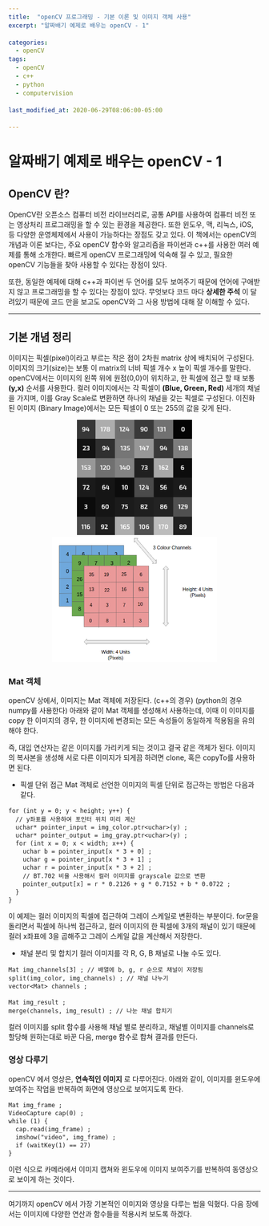 ```yaml
---
title:  "openCV 프로그래밍 - 기본 이론 및 이미지 객체 사용"
excerpt: "알짜배기 예제로 배우는 openCV - 1"

categories:
  - openCV
tags:
  - openCV
  - c++
  - python
  - computervision

last_modified_at: 2020-06-29T08:06:00-05:00

---
```


# 알짜배기 예제로 배우는 openCV - 1

## OpenCV 란?
OpenCV란 오픈소스 컴퓨터 비전 라이브러리로, 공통 API를 사용하여 컴퓨터 비전 또는 영상처리 프로그래밍을 할 수 있는 환경을 제공한다. 또한 윈도우, 맥, 리눅스, iOS, 등 다양한 운영체제에서 사용이 가능하다는 장점도 갖고 있다.
이 책에서는 openCV의 개념과 이론 보다는, 주요 openCV 함수와 알고리즘을 파이썬과 c++를 사용한 여러 예제를 통해 소개한다. 빠르게 openCV 프로그래밍에 익숙해 질 수 있고, 필요한 openCV 기능들을 찾아 사용할 수 있다는 장점이 있다.

또한, 동일한 예제에 대해 c++과 파이썬 두 언어를 모두 보여주기 때문에 언어에 구애받지 않고 프로그래밍을 할 수 있다는 장점이 있다. 무엇보다 코드 마다 **상세한 주석** 이 달려있기 때문에 코드 만을 보고도 openCV와 그 사용 방법에 대해 잘 이해할 수 있다.

------------

## 기본 개념 정리

이미지는 픽셀(pixel)이라고 부르는 작은 점이 2차원 matrix 상에 배치되어 구성된다.
이미지의 크기(size)는 보통 이 matrix의 너비 픽셀 개수 x 높이 픽셀 개수를 말한다.
openCV에서는 이미지의 왼쪽 위에 원점(0,0)이 위치하고, 한 픽셀에 접근 할 때 보통 **(y,x)** 순서를 사용한다.
컬러 이미지에서는 각 픽셀이 **(Blue, Green, Red)** 세개의 채널을 가지며, 이를 Gray Scale로 변환하면 하나의 채널을 갖는 픽셀로 구성된다. 이진화된 이미지 (Binary Image)에서는 모든 픽셀이 0 또는 255의 값을 갖게 된다.

<p align="center">
  <img src="/assets/images/grayscale.png" width="230px" height="230px" alt="grayscale">
  <img src="/assets/images/color.png" width="330px" height="250px" alt="color">
</p>

### Mat 객체
openCV 상에서, 이미지는 Mat 객체에 저장된다. (c++의 경우) (python의 경우 numpy를 사용한다)
아래와 같이 Mat 객체를 생성해서 사용하는데, 이때 이 이미지를 copy 한 이미지의 경우, 한 이미지에 변경되는 모든 속성들이 동일하게 적용됨을 유의해야 한다.

즉, 대입 연산자는 같은 이미지를 가리키게 되는 것이고 결국 같은 객체가 된다.
이미지의 복사본을 생성해 서로 다른 이미지가 되게끔 하려면 clone, 혹은 copyTo를 사용하면 된다.

* 픽셀 단위 접근
Mat 객체로 선언한 이미지의 픽셀 단위로 접근하는 방법은 다음과 같다.
~~~
for (int y = 0; y < height; y++) {
  // y좌표를 사용하여 포인터 위치 미리 계산
  uchar* pointer_input = img_color.ptr<uchar>(y) ;
  uchar* pointer_output = img_gray.ptr<uchar>(y) ;
  for (int x = 0; x < width; x++) {
    uchar b = pointer_input[x * 3 + 0] ;
    uchar g = pointer_input[x * 3 + 1] ;
    uchar r = pointer_input[x * 3 + 2] ;
    // BT.702 비율 사용해서 컬러 이미지를 grayscale 값으로 변환
    pointer_output[x] = r * 0.2126 + g * 0.7152 + b * 0.0722 ;
  }
}
~~~
이 예제는 컬러 이미지의 픽셀에 접근하여 그레이 스케일로 변환하는 부분이다. for문을 돌리면서 픽셀에 하나씩 접근하고, 컬러 이미지의 한 픽셀에 3개의 채널이 있기 때문에 컬러 x좌표에 3을 곱해주고 그레이 스케일 값을 계산해서 저장한다.

* 채널 분리 및 합치기
컬러 이미지를 각 R, G, B 채널로 나눌 수도 있다.
~~~
Mat img_channels[3] ; // 배열에 b, g, r 순으로 채널이 저장됨
split(img_color, img_channels) ; // 채널 나누기
vector<Mat> channels ;

Mat img_result ;
merge(channels, img_result) ; // 나눈 채널 합치기
~~~
컬러 이미지를 split 함수를 사용해 채널 별로 분리하고, 채널별 이미지를 channels로 할당해 원하는대로 바꾼 다음, merge 함수로 합쳐 결과를 만든다.

### 영상 다루기

openCV 에서 영상은, **연속적인 이미지** 로 다루어진다. 아래와 같이, 이미지를 윈도우에 보여주는 작업을 반복하여 화면에 영상으로 보여지도록 한다.

~~~
Mat img_frame ;
VideoCapture cap(0) ;
while (1) {
  cap.read(img_frame) ;
  imshow("video", img_frame) ;
  if (waitKey(1) == 27)
}
~~~

이런 식으로 카메라에서 이미지 캡쳐와 윈도우에 이미지 보여주기를 반복하여 동영상으로 보이게 하는 것이다.

---------
여기까지 openCV 에서 가장 기본적인 이미지와 영상을 다루는 법을 익혔다. 다음 장에서는 이미지에 다양한 연산과 함수들을 적용시켜 보도록 하겠다.
